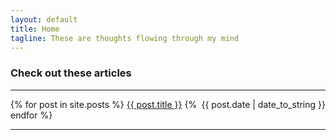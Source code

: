 ```yaml
---
layout: default
title: Home
tagline: These are thoughts flowing through my mind
---
```


### Check out these articles
<hr>

{% for post in site.posts %}
  <a href="{{ post.url }}">{{ post.title }}</a><span style="float:right;"> {{ post.date | date_to_string }}</span>
{% endfor %}

<hr>
